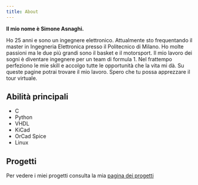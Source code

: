 ```yaml
---
title: About
---
```


**Il mio nome è Simone Asnaghi.**  

Ho 25 anni e sono un ingegnere elettronico. Attualmente sto frequentando il master in Ingegneria Elettronica presso il Politecnico di Milano. Ho molte passioni ma le due più grandi sono il basket e il motorsport. Il mio lavoro dei sogni è diventare ingegnere per un team di formula 1. Nel frattempo perfeziono le mie skill e accolgo tutte le opportunità che la vita mi dà. Su queste pagine potrai trovare il mio lavoro. Spero che tu possa apprezzare il tour virtuale.

## Abilità principali

* C
* Python
* VHDL
* KiCad
* OrCad Spice
* Linux

## Progetti

Per vedere i miei progetti consulta la mia [pagina dei progetti](https://simoasnaghi.github.io/it/progetti)